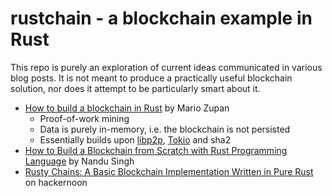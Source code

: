 # rustchain - a blockchain example in Rust

This repo is purely an exploration of current ideas communicated in various 
blog posts. It is not meant to produce a practically useful blockchain solution,
nor does it attempt to be particularly smart about it. 

- [How to build a blockchain in Rust] by Mario Zupan
  - Proof-of-work mining
  - Data is purely in-memory, i.e. the blockchain is not persisted
  - Essentially builds upon [libp2p], [Tokio] and sha2
- [How to Build a Blockchain from Scratch with Rust Programming Language] by Nandu Singh
- [Rusty Chains: A Basic Blockchain Implementation Written in Pure Rust] on hackernoon

[How to build a blockchain in Rust]: https://blog.logrocket.com/how-to-build-a-blockchain-in-rust/
[How to Build a Blockchain from Scratch with Rust Programming Language]: https://morioh.com/p/d554ac13bad3
[Rusty Chains: A Basic Blockchain Implementation Written in Pure Rust]: https://hackernoon.com/rusty-chains-a-basic-blockchain-implementation-written-in-pure-rust-gk2m3uri

[libp2p]: https://github.com/libp2p/rust-libp2p
[Tokio]: https://github.com/tokio-rs/tokio